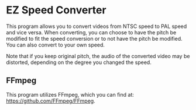 # EZ Speed Converter
This program allows you to convert videos from NTSC speed to PAL speed and vice versa. When converting, you can choose to have the pitch be modified to fit the speed conversion or to not have the pitch be modified. You can also convert to your own speed.

Note that if you keep original pitch, the audio of the converted video may be distorted, depending on the degree you changed the speed.

## FFmpeg
This program utilizes FFmpeg, which you can find at: https://github.com/FFmpeg/FFmpeg.
